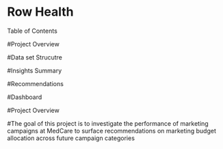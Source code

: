 # Row Health

Table of Contents

#Project Overview

#Data set Strucutre

#Insights Summary

#Recommendations

#Dashboard

#Project Overview

#The goal of this project is to investigate the performance of marketing campaigns at MedCare to surface recommendations on marketing budget allocation across future campaign categories
